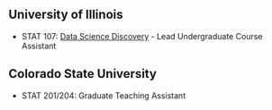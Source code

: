 ## University of Illinois 
- STAT 107: [Data Science Discovery](https://discovery.cs.illinois.edu/) -  Lead Undergraduate Course Assistant 

## Colorado State University
- STAT 201/204: Graduate Teaching Assistant 
